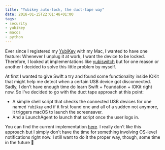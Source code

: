 ```yaml
---
title: "Yubikey auto-lock, the duct-tape way"
date: 2018-01-15T22:01:48+01:00
tags:
- security
- yubikey
- macos
- python
---
```


Ever since I registered my [YubiKey](https://www.yubico.com/) with my Mac, I wanted to have one feature: Whenever I unplug it at work, I want the device to be locked. Therefore, I looked at implementations like [yubiswitch](https://github.com/pallotron/yubiswitch) but for one reason or another I decided to solve this little problem by myself.

At first I wanted to give Swift a try and found some functionality inside IOKit that might help me detect when a certain USB device got disconnected. Sadly, I don't have enough time do learn Swift + Foundation + IOKit right now. So I've decided to go with the duct tape approach at this point: 

* A simple shell script that checks the connected USB devices for one named `Yubikey` and if it first found one and all of a sudden not anymore, it triggers macOS to launch the screensaver.
* And a LaunchAgent to launch that script once the user logs in.

You can find the current implementation [here](https://gist.github.com/zerok/96ff78adbbf2105dd116b20aadc07718). I really don't like this approach but I simply don't have the time for something involving OS-level notifications right now. I still want to do it the proper way, though, some time in the future 🙂


